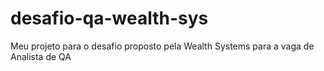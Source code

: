 # desafio-qa-wealth-sys
Meu projeto para o desafio proposto pela Wealth Systems para a vaga de Analista de QA
